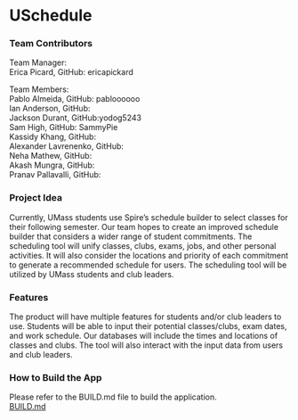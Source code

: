 # USchedule #

### Team Contributors ###

Team Manager:\
Erica Picard, GitHub: ericapickard

Team Members:\
Pablo Almeida, GitHub: pabloooooo\
Ian Anderson, GitHub:\
Jackson Durant, GitHub:yodog5243\
Sam High, GitHub: SammyPie\
Kassidy Khang, GitHub:\
Alexander Lavrenenko, GitHub:\
Neha Mathew, GitHub:\
Akash Mungra, GitHub:\
Pranav Pallavalli, GitHub:

### Project Idea ###

Currently, UMass students use Spire’s schedule builder to select classes for their following semester. Our team hopes to create an improved schedule builder that considers a wider range of student commitments. The scheduling tool will unify classes, clubs, exams, jobs, and other personal activities. It will also consider the locations and priority of each commitment to generate a recommended schedule for users. The scheduling tool will be utilized by UMass students and club leaders.


### Features ###

The product will have multiple features for students and/or club leaders to use. Students will be able to input their potential classes/clubs, exam dates, and work schedule. Our databases will include the times and locations of classes and clubs. The tool will also interact with the input data from users and club leaders. 


### How to Build the App ###
Please refer to the BUILD.md file to build the application.\
[BUILD.md](BUILD.md)
